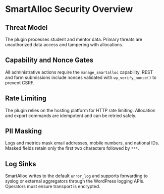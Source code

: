# SmartAlloc Security Overview

## Threat Model

The plugin processes student and mentor data. Primary threats are unauthorized data access and tampering with allocations.

## Capability and Nonce Gates

All administrative actions require the `manage_smartalloc` capability. REST and form submissions include nonces validated with `wp_verify_nonce()` to prevent CSRF.

## Rate Limiting

The plugin relies on the hosting platform for HTTP rate limiting. Allocation and export commands are idempotent and can be retried safely.

## PII Masking

Logs and metrics mask email addresses, mobile numbers, and national IDs. Masked fields retain only the first two characters followed by `***`.

## Log Sinks

SmartAlloc writes to the default `error_log` and supports forwarding to syslog or external aggregators through the WordPress logging APIs. Operators must ensure transport is encrypted.
